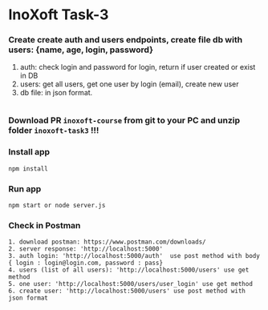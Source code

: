 # InoXoft Task-3

### Create create auth and users endpoints, create file db with users: {name, age, login, password}

1. auth: check login and password for login, return if user created or exist in DB  
2. users: get all users, get one user by login (email), create new user
3. db file: in json format.

``` 

```

### Download PR `inoxoft-course` from git to your PC and unzip folder `inoxoft-task3` !!!

### Install app
```
npm install
```

### Run app
```
npm start or node server.js
```

### Check in Postman
```
1. download postman: https://www.postman.com/downloads/
2. server response: 'http://localhost:5000'
3. auth login: 'http://localhost:5000/auth'  use post method with body { login : login@login.com, password : pass}
4. users (list of all users): 'http://localhost:5000/users' use get method  
5. one user: 'http://localhost:5000/users/user_login' use get method
6. create user: 'http://localhost:5000/users' use post method with json format
```
